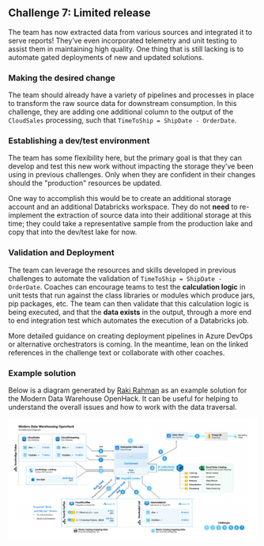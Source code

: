 ## Challenge 7: Limited release

The team has now extracted data from various sources and integrated it to serve
reports! They’ve even incorporated telemetry and unit testing to assist them in
maintaining high quality. One thing that is still lacking is to automate gated
deployments of new and updated solutions.

### Making the desired change

The team should already have a variety of pipelines and processes in place
to transform the raw source data for downstream consumption.
In this challenge, they are adding one additional column
to the output of the `CloudSales` processing,
such that `TimeToShip = ShipDate - OrderDate`.

### Establishing a dev/test environment

The team has some flexibility here, but the primary goal is that they can
develop and test this new work without impacting the storage they've been
using in previous challenges.
Only when they are confident in their changes
should the "production" resources be updated.

One way to accomplish this would be to create
an additional storage account
and an additional Databricks workspace.
They do not **need** to re-implement the extraction of source data
into their additional storage at this time;
they could take a representative sample from the production lake
and copy that into the dev/test lake for now.

### Validation and Deployment

The team can leverage the resources and skills developed in previous challenges
to automate the validation of `TimeToShip = ShipDate - OrderDate`.
Coaches can encourage teams to test the **calculation logic** in unit tests
that run against the class libraries or modules which produce jars, pip packages, etc.
The team can then validate that this calculation logic is being executed,
and that the **data exists** in the output,
through a more end to end integration test which automates the
execution of a Databricks job.

More detailed guidance on creating deployment pipelines in Azure DevOps or alternative
orchestrators is coming.
In the meantime, lean on the linked references in the challenge text
or collaborate with other coaches.

### Example solution

Below is a diagram generated by [Raki Rahman](mailto:mdrrahman@microsoft.com) as an example solution for the Modern Data Warehouse OpenHack. It can be useful for helping to understand the overall issues and how to work with the data traversal.

![This picture is an example architectural diagram of the Modern Data Warehousing OpenHack](images/StandardizedDiagram.png)
